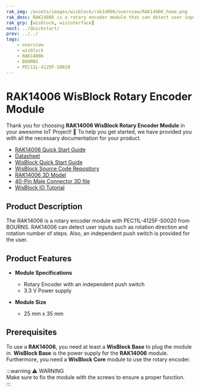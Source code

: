 ```yaml
---
rak_img: /assets/images/wisblock/rak14006/overview/RAK14006_home.png
rak_desc: RAK14006 is a rotary encoder module that can detect user inputs.
rak_grp: [wisblock, wisinterface]
next: ../Quickstart/
prev: ../../
tags:
    - overview
    - wisblock
    - RAK14006
    - BOURNS
    - PEC11L-4125F-S0020
---
```



# RAK14006 WisBlock Rotary Encoder Module

Thank you for choosing **RAK14006 WisBlock Rotary Encoder Module** in your awesome IoT Project! 🎉 To help you get started, we have provided you with all the necessary documentation for your product.

* [RAK14006 Quick Start Guide](../Quickstart/)
* [Datasheet](../Datasheet/)
* <a href="../../Quickstart/" target="_blank">WisBlock Quick Start Guide</a>
* [WisBlock Source Code Repository](https://github.com/RAKWireless/WisBlock/)
* [RAK14006 3D Model](https://downloads.rakwireless.com/3D_File/WisBlock/3D_RAK14006.stp)
* [40-Pin Male Connector 3D file](https://downloads.rakwireless.com/3D_File/Accessory/WisConnector/M40S1003K6M.stp)
* [WisBlock IO Tutorial](https://docs.rakwireless.com/Knowledge-Hub/Learn/WisBlock-IO-Tutorial/)

<!--**Examples** -->

<!--For All WisBlock Core: -->
<!--* [Sample Code: RAK12012](https://github.com/RAKWireless/WisBlock/blob/master/examples/common/IO/RAK12005_WaterDetector/RAK12005_WaterDetector.ino)-->

## Product Description

The RAK14006 is a rotary encoder module with PEC11L-4125F-S0020 from BOURNS. RAK14006 can detect user inputs such as rotation direction and rotation number of steps. Also, an independent push switch is provided for the user.


## Product Features

* **Module Specifications**
    * Rotary Encoder with an independent push switch 
    * 3.3&nbsp;V Power supply

* **Module Size**
    * 25&nbsp;mm x 35&nbsp;mm

## Prerequisites

To use a **RAK14006**, you need at least a **WisBlock Base** to plug the module in. **WisBlock Base** is the power supply for the **RAK14006** module. Furthermore, you need a **WisBlock Core** module to use the rotary encoder.

:::warning ⚠️ WARNING    
Make sure to fix the module with the screws to ensure a proper function.    
:::